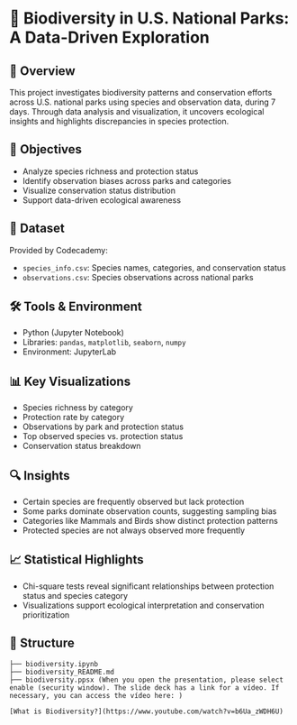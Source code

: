# 🐾 Biodiversity in U.S. National Parks: A Data-Driven Exploration

## 📘 Overview
This project investigates biodiversity patterns and conservation efforts across U.S. national parks using species and observation data, during 7 days. Through data analysis and visualization, it uncovers ecological insights and highlights discrepancies in species protection.

## 🎯 Objectives
- Analyze species richness and protection status
- Identify observation biases across parks and categories
- Visualize conservation status distribution
- Support data-driven ecological awareness

## 📂 Dataset
Provided by Codecademy:
- `species_info.csv`: Species names, categories, and conservation status
- `observations.csv`: Species observations across national parks

## 🛠️ Tools & Environment
- Python (Jupyter Notebook)
- Libraries: `pandas`, `matplotlib`, `seaborn`, `numpy`
- Environment: JupyterLab

## 📊 Key Visualizations
- Species richness by category
- Protection rate by category
- Observations by park and protection status
- Top observed species vs. protection status
- Conservation status breakdown

## 🔍 Insights
- Certain species are frequently observed but lack protection
- Some parks dominate observation counts, suggesting sampling bias
- Categories like Mammals and Birds show distinct protection patterns
- Protected species are not always observed more frequently

## 📈 Statistical Highlights
- Chi-square tests reveal significant relationships between protection status and species category
- Visualizations support ecological interpretation and conservation prioritization

## 📌 Structure
```text
├── biodiversity.ipynb
├── biodiversity_README.md
├── biodiversity.ppsx (When you open the presentation, please select enable (security window). The slide deck has a link for a vídeo. If necessary, you can access the vídeo here: ) 

[What is Biodiversity?](https://www.youtube.com/watch?v=b6Ua_zWDH6U)
